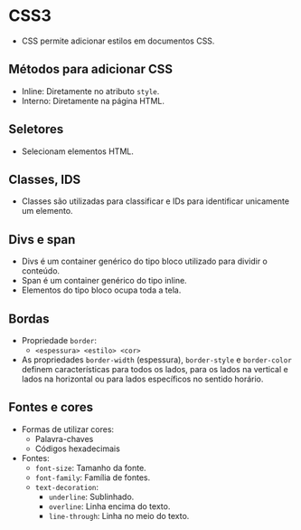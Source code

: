 # CSS3

- CSS permite adicionar estilos em documentos CSS.

## Métodos para adicionar CSS

- Inline: Diretamente no atributo `style`.
- Interno: Diretamente na página HTML.

## Seletores

- Selecionam elementos HTML.

## Classes, IDS

- Classes são utilizadas para classificar e IDs para identificar unicamente um elemento.

## Divs e span

- Divs é um container genérico do tipo bloco utilizado para dividir o conteúdo.
- Span é um container genérico do tipo inline.
- Elementos do tipo bloco ocupa toda a tela.

## Bordas

- Propriedade `border`:
  - `<espessura> <estilo> <cor>`
- As propriedades `border-width` (espessura), `border-style` e `border-color` definem características para todos os lados, para os lados na vertical e lados na horizontal ou para lados específicos no sentido horário.

## Fontes e cores

- Formas de utilizar cores:
  - Palavra-chaves
  - Códigos hexadecimais
- Fontes:
  - `font-size`: Tamanho da fonte.
  - `font-family`: Família de fontes.
  - `text-decoration`:
    - `underline`: Sublinhado.
    - `overline`: Linha encima do texto.
    - `line-through`: Linha no meio do texto.